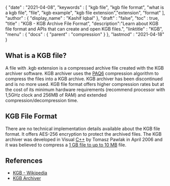 {
  "date" : "2021-04-08",
  "keywords" : [ "kgb file", "kgb file format", "what is a kgb file", "file", "kgb example", "kgb file extension","extension", "format" ],
  "author" : {
    "display_name" : "Kashif Iqbal"
  },
  "draft" : "false",
  "toc" : true,
  "title" : "KGB - KGB Archive File Format",
  "description":"Learn about KGB file format and APIs that can create and open KGB files.",
  "linktitle" : "KGB",
  "menu" : {
    "docs" : {
      "parent" : "compression"
    }
  },
  "lastmod" : "2021-04-18"
}

## What is a KGB file?

A file with .kgb extension is a compressed archive file created with the KGB archiver software. KGB archiver uses the [PAQ6](https://en.wikipedia.org/wiki/PAQ6) compression algorithm to compress the files into a KGB archive. KGB archiver has been discontinued and is no more used. KGB file format offers higher compression rates but at the cost of its minimum hardware requirements (recommend processor with 1,5GHz clock and 256MB of RAM) and extended compression/decompression time.

## KGB File Format

There are no technical implementation details available about the KGB file format. It offers AES-256 encryption to protect the archived files. The KGB archiver was developed in Visual [C++](/programming/cpp/) by Tomasz Pawlak in April 2006 and it was believed to compress a [1 GB file to up to 10 MB](https://web.archive.org/web/20100522074017/http://cshared.com/compress-1-gb-to-10-mb-kgb-archiver/) file.

## References

* [KGB - Wikipedia](https://en.wikipedia.org/wiki/KGB_Archiver)
* [KGB Archiver](https://sourceforge.net/projects/kgbarchiver/)
